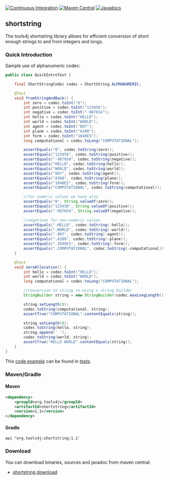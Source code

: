 [![Continuous Integration](https://github.com/tools4j/shortstring/workflows/Continuous%20Integration/badge.svg)](https://github.com/tools4j/shortstring/actions?query=workflow%3A%22Continuous+Integration%22)
[![Maven Central](https://img.shields.io/maven-central/v/org.tools4j/shortstring.svg)](https://search.maven.org/search?namespace=org.tools4j&name=shortstring)
[![Javadocs](http://www.javadoc.io/badge/org.tools4j/shortstring.svg)](http://www.javadoc.io/doc/org.tools4j/shortstring)
## shortstring
The tools4j shortstring library allows for efficient conversion of short enough strings to and from integers and longs.

### Quick Introduction

Sample use of alphanumeric codec:

```java
public class QuickIntroTest {

    final ShortStringCodec codec = ShortString.ALPHANUMERIC;

    @Test
    void fromStringAndBack() {
        int zero = codec.toInt("0");
        int positive = codec.toInt("123456");
        int negative = codec.toInt("-987654");
        int hello = codec.toInt("HELLO");
        int world = codec.toInt("WORLD");
        int agent = codec.toInt("007");
        int plane = codec.toInt("A380");
        int form = codec.toInt("1040ES");
        long computational = codec.toLong("COMPUTATIONAL");

        assertEquals("0", codec.toString(zero));
        assertEquals("123456", codec.toString(positive));
        assertEquals("-987654", codec.toString(negative));
        assertEquals("HELLO", codec.toString(hello));
        assertEquals("WORLD", codec.toString(world));
        assertEquals("007", codec.toString(agent));
        assertEquals("A380", codec.toString(plane));
        assertEquals("1040ES", codec.toString(form));
        assertEquals("COMPUTATIONAL", codec.toString(computational));

        //for numeric values we have also
        assertEquals("0", String.valueOf(zero));
        assertEquals("123456", String.valueOf(positive));
        assertEquals("-987654", String.valueOf(negative));

        //negatives for non-numeric values
        assertEquals(".HELLO", codec.toString(-hello));
        assertEquals(".WORLD", codec.toString(-world));
        assertEquals(".007", codec.toString(-agent));
        assertEquals(".A380", codec.toString(-plane));
        assertEquals(".1040ES", codec.toString(-form));
        assertEquals(".COMPUTATIONAL", codec.toString(-computational));
    }

    @Test
    void zeroAllocation() {
        int hello = codec.toInt("HELLO");
        int world = codec.toInt("WORLD");
        long computational = codec.toLong("COMPUTATIONAL");

        //conversion to string re-using a string builder
        StringBuilder string = new StringBuilder(codec.maxLongLength() + 1);

        string.setLength(0);
        codec.toString(computational, string);
        assertTrue("COMPUTATIONAL".contentEquals(string));

        string.setLength(0);
        codec.toString(hello, string);
        string.append(' ');
        codec.toString(world, string);
        assertTrue("HELLO WORLD".contentEquals(string));
    }
}
```

This [code example](https://github.com/tools4j/shortstring/tree/master/src/test/java/org/tools4j/shortstring/QuickIntroTest.java) can be found in [tests](https://github.com/tools4j/shortstring/tree/master/src/test/java/org/tools4j/shortstring/).

### Maven/Gradle

#### Maven
```xml
<dependency>
    <groupId>org.tools4j</groupId>
    <artifactId>shortstring</artifactId>
    <version>1.1</version>
</dependency>
```

#### Gradle
```
api "org.tools4j:shortstring:1.1'
```

### Download
You can download binaries, sources and javadoc from maven central:
* [shortstring download](https://search.maven.org/search?namespace=org.tools4j&name=shortstring)
